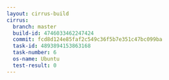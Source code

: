```yaml
---
layout: cirrus-build
cirrus:
  branch: master
  build-id: 4746033462247424
  commit: fcd8d124e85faf2c549c36f5b7e351c47bc099ba
  task-id: 4893894153863168
  task-number: 6
  os-name: Ubuntu
  test-result: 0
---
```

